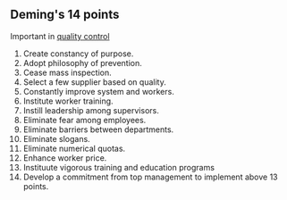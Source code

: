 ## Deming's 14 points

Important in [quality control](Control%20de%20calidad.md)

1. Create constancy of purpose.
1. Adopt philosophy of prevention.
1. Cease mass inspection.
1. Select a few supplier based on quality.
1. Constantly improve system and workers.
1. Institute worker training.
1. Instill leadership among supervisors.
1. Eliminate fear among employees.
1. Eliminate barriers between departments.
1. Eliminate slogans.
1. Eliminate numerical quotas.
1. Enhance worker price.
1. Instituute vigorous training and education programs
1. Develop a commitment from top management to implement above 13 points.
